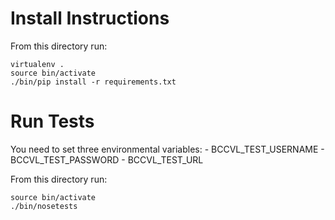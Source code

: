 Install Instructions
=========================

From this directory run:

	virtualenv .
	source bin/activate
	./bin/pip install -r requirements.txt

Run Tests
===============

You need to set three environmental variables:
    - BCCVL_TEST_USERNAME
    - BCCVL_TEST_PASSWORD
    - BCCVL_TEST_URL

From this directory run:

    source bin/activate
	./bin/nosetests
